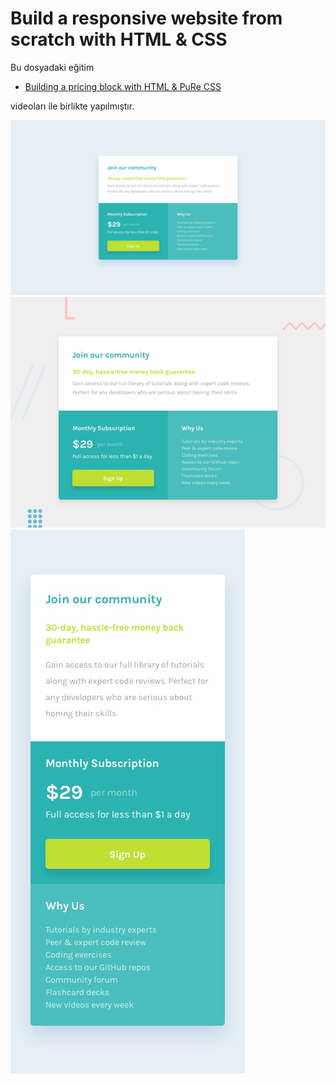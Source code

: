 # Build a responsive website from scratch with HTML & CSS

Bu dosyadaki eğitim 

* [Building a pricing block with HTML & PuRe CSS](https://www.youtube.com/watch?v=DGYMErzcflw&ab_channel=CoderCoder)

videoları ile birlikte yapılmıştır.

![images](https://github.com/birseykoo/40-html-css-projects/blob/main/06-building-pricing-block-with/design/desktop-design.jpg)
![images](https://github.com/birseykoo/40-html-css-projects/blob/main/06-building-pricing-block-with/design/desktop-preview.jpg)
![images](https://github.com/birseykoo/40-html-css-projects/blob/main/06-building-pricing-block-with/design/mobile-design.jpg)
